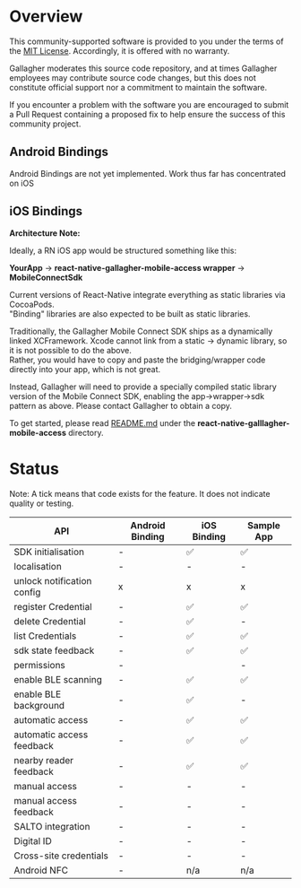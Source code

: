 # Overview

This community-supported software is provided to you under the terms of the [MIT License][license]. Accordingly, it is offered with no warranty.  

Gallagher moderates this source code repository, and at times Gallagher employees may contribute source code changes, but this does not constitute official support nor a commitment to maintain the software. 

If you encounter a problem with the software you are encouraged to submit a Pull Request containing a proposed fix to help ensure the success of this community project.

[license]: LICENSE

## Android Bindings

Android Bindings are not yet implemented. Work thus far has concentrated on iOS

## iOS Bindings

**Architecture Note:**

Ideally, a RN iOS app would be structured something like this:

**YourApp** -> **react-native-gallagher-mobile-access wrapper** -> **MobileConnectSdk**

Current versions of React-Native integrate everything as static libraries via CocoaPods.  
"Binding" libraries are also expected to be built as static libraries.

Traditionally, the Gallagher Mobile Connect SDK ships as a dynamically linked XCFramework. Xcode cannot link from a static -> dynamic library, so it is not possible to do the above.  
Rather, you would have to copy and paste the bridging/wrapper code directly into your app, which is not great.

Instead, Gallagher will need to provide a specially compiled static library version of the Mobile Connect SDK, enabling the app->wrapper->sdk pattern as above. Please contact Gallagher to obtain a copy.

To get started, please read [README.md][bindings-readme] under the **react-native-galllagher-mobile-access** directory.


# Status

Note: A tick means that code exists for the feature. It does not indicate quality or testing.

| API                      | Android Binding |iOS Binding | Sample App |
| ------------------------ | --------------- |----------- | -----------|
| SDK initialisation       | -               | ✅         | ✅          |
| localisation             | -               | -          | -          |
| unlock notification config| x              | x          | x          |
| register Credential      | -               | ✅         | ✅         |
| delete Credential        | -               | ✅         | -          |
| list Credentials         | -               | ✅         | ✅         |
| sdk state feedback       | -               | ✅         | ✅         |
| permissions              | -               |            | -         | 
| enable BLE scanning      | -               | ✅         | ✅         |
| enable BLE background    | -               | ✅         | -          |
| automatic access         | -               | ✅         | ✅         |
| automatic access feedback| -               | ✅         | ✅         |
| nearby reader feedback   | -               | ✅         | ✅         |
| manual access            | -               | -          | -          |
| manual access feedback   | -               | -          | -          |
| SALTO integration        | -               | -          | -          |
| Digital ID               | -               | -          | -          |
| Cross-site credentials   | -               | -          | -          |
| Android NFC              | -               | n/a        | n/a        |


[license]: LICENSE
[bindings]: react-native-gallagher-mobile-access
[bindings-readme]: react-native-gallagher-mobile-access/README.md
